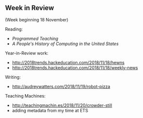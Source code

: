 ## Week in Review
(Week beginning 18 November)

Reading:
* _Programmed Teaching_
* _A People's History of Computing in the United States_

Year-in-Review work:
* http://2018trends.hackeducation.com/2018/11/18/hewns
* http://2018trends.hackeducation.com/2018/11/18/weekly-news

Writing:
* http://audreywatters.com/2018/11/19/robot-pizza

Teaching Machines:
* http://teachingmachin.es/2018/11/20/crowder-still
* adding metadata from my time at ETS
